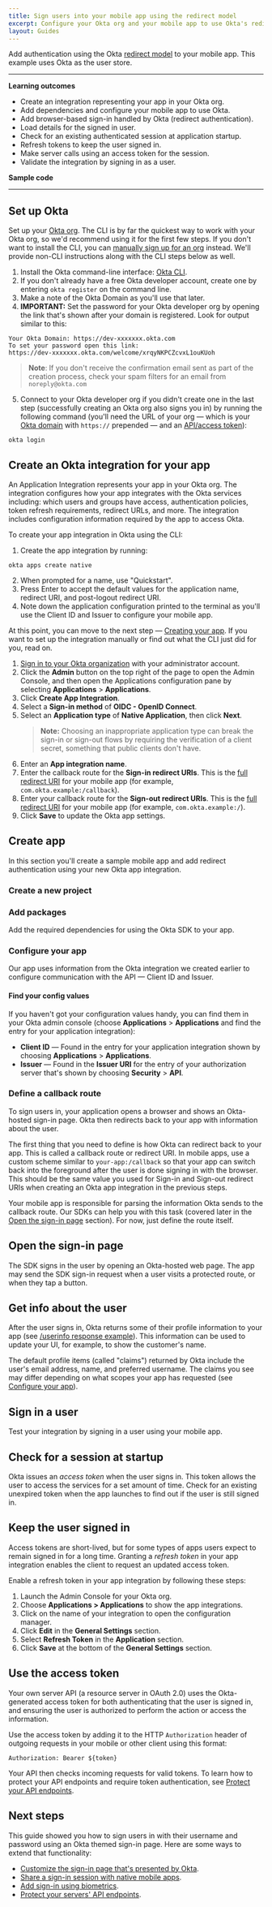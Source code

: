 ```yaml
---
title: Sign users into your mobile app using the redirect model
excerpt: Configure your Okta org and your mobile app to use Okta's redirect sign in.
layout: Guides
---
```


Add authentication using the Okta [redirect model](https://developer.okta.com/docs/concepts/redirect-vs-embedded/#redirect-authentication) to your mobile app. This example uses Okta as the user store.

---

**Learning outcomes**

* Create an integration representing your app in your Okta org.
* Add dependencies and configure your mobile app to use Okta.
* Add browser-based sign-in handled by Okta (redirect authentication).
* Load details for the signed in user.
* Check for an existing authenticated session at application startup.
* Refresh tokens to keep the user signed in.
* Make server calls using an access token for the session.
* Validate the integration by signing in as a user.

**Sample code**

<StackSnippet snippet="samplecode" />

---

## Set up Okta

Set up your [Okta org](/docs/concepts/okta-organizations/). The CLI is by far the quickest way to work with your Okta org, so we'd recommend using it for the first few steps. If you don't want to install the CLI, you can [manually sign up for an org](https://developer.okta.com/signup/) instead. We'll provide non-CLI instructions along with the CLI steps below as well.

1. Install the Okta command-line interface: [Okta CLI](https://cli.okta.com/).
2. If you don't already have a free Okta developer account, create one by entering `okta register` on the command line.
3. Make a note of the Okta Domain as you'll use that later.
4. **IMPORTANT:** Set the password for your Okta developer org by opening the link that's shown after your domain is registered. Look for output similar to this:

```
Your Okta Domain: https://dev-xxxxxxx.okta.com
To set your password open this link:
https://dev-xxxxxxx.okta.com/welcome/xrqyNKPCZcvxL1ouKUoh
```

> **Note**: If you don't receive the confirmation email sent as part of the creation process, check your spam filters for an email from `noreply@okta.com`

5. Connect to your Okta developer org if you didn't create one in the last step (successfully creating an Okta org also signs you in) by running the following command (you'll need the URL of your org &mdash; which is your [Okta domain](/docs/guides/find-your-domain/) with `https://` prepended &mdash; and an [API/access token](/docs/guides/create-an-api-token/)):

```
okta login
```

## Create an Okta integration for your app

An Application Integration represents your app in your Okta org. The integration configures how your app integrates with the Okta services including: which users and groups have access, authentication policies, token refresh requirements, redirect URLs, and more. The integration includes configuration information required by the app to access Okta.

To create your app integration in Okta using the CLI:

1. Create the app integration by running:

```
okta apps create native
```

2. When prompted for a name, use "Quickstart".
3. Press Enter to accept the default values for the application name, redirect URI, and post-logout redirect URI.
4. Note down the application configuration printed to the terminal as you'll use the Client ID and Issuer to configure your mobile app.

At this point, you can move to the next step — [Creating your app](#create-app). If you want to set up the integration manually or find out what the CLI just did for you, read on.

1. [Sign in to your Okta organization](https://developer.okta.com/login) with your administrator account.
1. Click the **Admin** button on the top right of the page to open the Admin Console, and then open the Applications configuration pane by selecting **Applications** > **Applications**.
1. Click **Create App Integration**.
1. Select a **Sign-in method** of **OIDC - OpenID Connect**.
1. Select an **Application type** of **Native Application**, then click **Next**.
    > **Note:** Choosing an inappropriate application type can break the sign-in or sign-out flows by requiring the verification of a client secret, something that public clients don't have.
1. Enter an **App integration name**.
1. Enter the callback route for the **Sign-in redirect URIs**. This is the [full redirect URI](#define-a-callback-route) for your mobile app (for example, `com.okta.example:/callback`).
1. Enter your callback route for the **Sign-out redirect URIs**. This is the [full redirect URI](#define-a-callback-route) for your mobile app (for example, `com.okta.example:/`).
1. Click **Save** to update the Okta app settings.

## Create app

In this section you'll create a sample mobile app and add redirect authentication using your new Okta app integration.

### Create a new project

<StackSnippet snippet="createproject" />

### Add packages

Add the required dependencies for using the Okta SDK to your app.

<StackSnippet snippet="addconfigpkg" />

### Configure your app

Our app uses information from the Okta integration we created earlier to configure communication with the API — Client ID and Issuer.

<StackSnippet snippet="configmid" />

#### Find your config values

If you haven't got your configuration values handy, you can find them in your Okta admin console (choose **Applications** > **Applications** and find the entry for your application integration):

* **Client ID** &mdash; Found in the entry for your application integration shown by choosing **Applications** > **Applications**.
* **Issuer** &mdash; Found in the **Issuer URI** for the entry of your authorization server that's shown by choosing **Security** > **API**.

### Define a callback route

To sign users in, your application opens a browser and shows an Okta-hosted sign-in page. Okta then redirects back to your app with information about the user.

The first thing that you need to define is how Okta can redirect back to your app. This is called a callback route or redirect URI. In mobile apps, use a custom scheme similar to `your-app:/callback` so that your app can switch back into the foreground after the user is done signing in with the browser. This should be the same value you used for Sign-in and Sign-out redirect URIs when creating an Okta app integration in the previous steps.

<StackSnippet snippet="definecallback" />

Your mobile app is responsible for parsing the information Okta sends to the callback route. Our SDKs can help you with this task (covered later in the [Open the sign-in page](#open-the-sign-in-page) section). For now, just define the route itself.

## Open the sign-in page

The SDK signs in the user by opening an Okta-hosted web page. The app may send the SDK sign-in request when a user visits a protected route, or when they tap a button.

<StackSnippet snippet="opensignin" />

## Get info about the user

After the user signs in, Okta returns some of their profile information to your app (see [/userinfo response example](/docs/reference/api/oidc/#response-example-success-6)). This information can be used to update your UI, for example, to show the customer's name.

The default profile items (called "claims") returned by Okta include the user's email address, name, and preferred username. The claims you see may differ depending on what scopes your app has requested (see [Configure your app](#configure-your-app)).

<StackSnippet snippet="getuserinfo" />

## Sign in a user

Test your integration by signing in a user using your mobile app.

<StackSnippet snippet="testapp" />

## Check for a session at startup

Okta issues an *access token* when the user signs in. This token allows the user to access the services for a set amount of time. Check for an existing unexpired token when the app launches to find out if the user is still signed in.

<StackSnippet snippet="checkfortoken" />

## Keep the user signed in

Access tokens are short-lived, but for some types of apps users expect to remain signed in for a long time. Granting a *refresh token* in your app integration enables the client to request an updated access token.

Enable a refresh token in your app integration by following these steps:

1. Launch the Admin Console for your Okta org.
1. Choose **Applications > Applications** to show the app integrations.
1. Click on the name of your integration to open the configuration manager.
1. Click **Edit** in the **General Settings** section.
1. Select **Refresh Token** in the **Application** section.
1. Click **Save** at the bottom of the **General Settings** section.

<StackSnippet snippet="refresh" />

## Use the access token

Your own server API (a resource server in OAuth 2.0) uses the Okta-generated access token for both authenticating that the user is signed in, and ensuring the user is authorized to perform the action or access the information.

Use the access token by adding it to the HTTP `Authorization` header of outgoing requests in your mobile or other client using this format:

```
Authorization: Bearer ${token}
```

Your API then checks incoming requests for valid tokens. To learn how to protect your API endpoints and require token authentication, see [Protect your API endpoints](/docs/guides/protect-your-api/).

<StackSnippet snippet="usetoken" />

## Next steps

This guide showed you how to sign users in with their username and password using an Okta themed sign-in page. Here are some ways to extend that functionality:

* [Customize the sign-in page that's presented by Okta](https://developer.okta.com/docs/guides/custom-widget/main/#style-the-okta-hosted-sign-in-widget).
* [Share a sign-in session with native mobile apps](https://developer.okta.com/docs/guides/shared-sso-android-ios/ios/main/).
* [Add sign-in using biometrics](https://developer.okta.com/docs/guides/unlock-mobile-app-with-biometrics/ios/main/).
* [Protect your servers' API endpoints](https://developer.okta.com/docs/guides/protect-your-api/).

<StackSnippet snippet="specificlinks" />